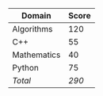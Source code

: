 | Domain                   | Score         |  
|--------------------------|---------------|  
| Algorithms                   | 120         |  
| C++                   | 55         |  
| Mathematics                   | 40         |  
| Python                   | 75         |  
| *Total*                   | *290*         |  
